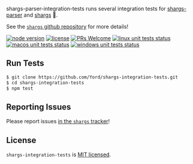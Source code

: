 shargs-parser-integration-tests runs several integration tests for [shargs-parser][shargs-parser] and [shargs][shargs] 🦈.

See the [`shargs` github repository][shargs] for more details!

[![node version][shield-node]][node]
[![license][shield-license]][license]
[![PRs Welcome][shield-prs]][contribute]
[![linux unit tests status][shield-unit-tests-linux]][actions]
[![macos unit tests status][shield-unit-tests-macos]][actions]
[![windows unit tests status][shield-unit-tests-windows]][actions]

## Run Tests

```bash
$ git clone https://github.com/Yord/shargs-integration-tests.git
$ cd shargs-integration-tests
$ npm test
```

## Reporting Issues

Please report issues [in the `shargs` tracker][issues]!

## License

`shargs-integration-tests` is [MIT licensed][license].



[actions]: https://github.com/Yord/shargs-integration-tests/actions
[contribute]: https://github.com/Yord/shargs#contributing
[issues]: https://github.com/Yord/shargs/issues
[license]: https://github.com/Yord/shargs-integration-tests/blob/master/LICENSE
[node]: https://nodejs.org/
[shargs]: https://github.com/Yord/shargs
[shargs-parser]: https://github.com/Yord/shargs-parser
[shield-license]: https://img.shields.io/badge/license-MIT-yellow.svg?labelColor=313A42
[shield-node]: https://img.shields.io/node/v/shargs?color=red&labelColor=313A42
[shield-prs]: https://img.shields.io/badge/PRs-welcome-green.svg?labelColor=313A42
[shield-unit-tests-linux]: https://github.com/Yord/shargs-integration-tests/workflows/linux/badge.svg?branch=master
[shield-unit-tests-macos]: https://github.com/Yord/shargs-integration-tests/workflows/macos/badge.svg?branch=master
[shield-unit-tests-windows]: https://github.com/Yord/shargs-integration-tests/workflows/windows/badge.svg?branch=master